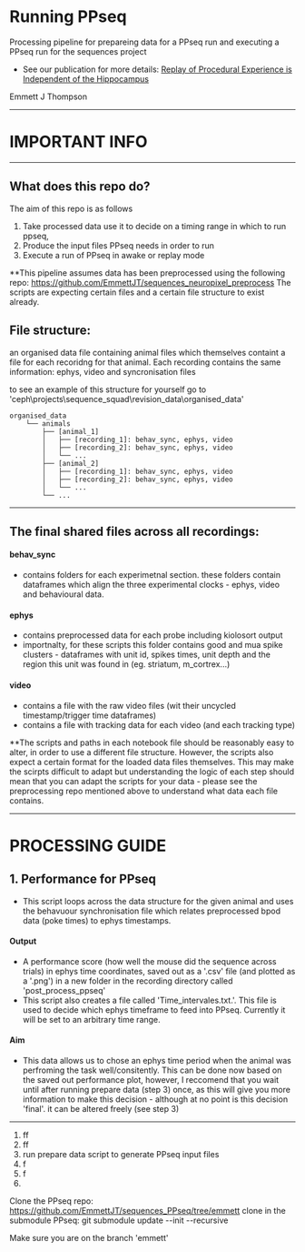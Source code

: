 # Running PPseq
Processing pipeline for prepareing data for a PPseq run and executing a PPseq run for the sequences project 
- See our publication for more details: [Replay of Procedural Experience is Independent of the Hippocampus](https://www.biorxiv.org/content/10.1101/2024.06.05.597547v1.full.pdf)
  
Emmett J Thompson

----
# IMPORTANT INFO
----
## What does this repo do?
The aim of this repo is as follows
1. Take processed data use it to decide on a timing range in which to run ppseq, 
2. Produce the input files PPseq needs in order to run
3. Execute a run of PPseq in awake or replay mode

**This pipeline assumes data has been preprocessed using the following repo: https://github.com/EmmettJT/sequences_neuropixel_preprocess
The scripts are expecting certain files and a certain file structure to exist already. 

## File structure: 
an organised data file containing animal files which themselves containt a file for each recoridng for that animal. Each recording contains the same information: ephys, video and syncronisation files

to see an example of this structure for yourself go to 'ceph\projects\sequence_squad\revision_data\organised_data\'

```plaintext
organised_data
    └── animals
        ├── [animal_1]
        │   ├── [recording_1]: behav_sync, ephys, video
        │   ├── [recording_2]: behav_sync, ephys, video
        │   └── ...
        ├── [animal_2]
        │   ├── [recording_1]: behav_sync, ephys, video
        │   ├── [recording_2]: behav_sync, ephys, video
        │   └── ...
        └── ...
```
----
## The final shared files across all recordings: 
#### behav_sync
- contains folders for each experimetnal section. these folders contain dataframes which align the three experimental clocks - ephys, video and behavioural data.
#### ephys
- contains preprocessed data for each probe including kiolosort output
- importnalty, for these scripts this folder contains good and mua spike clusters - dataframes with unit id, spikes times, unit depth and the region this unit was found in (eg. striatum, m_cortrex...)
#### video 
- contains a file with the raw video files (wit their uncycled timestamp/trigger time dataframes)
- contains a file with tracking data for each video (and each tracking type)

**The scripts and paths in each notebook file should be reasonably easy to alter, in order to use a different file structure. However, the scripts also expect a certain format for the loaded data files themselves. This may make the scirpts difficult to adapt but understanding the logic of each step should mean that you can adapt the scripts for your data - please see the preprocessing repo mentioned above to understand what data each file contains. 



----




# PROCESSING GUIDE

## 1. Performance for PPseq
- This script loops across the data structure for the given animal and uses the behavuour synchronisation file which relates preprocessed bpod data (poke times) to ephys timestamps. 
#### Output 
- A performance score (how well the mouse did the sequence across trials) in ephys time coordinates, saved out as a '.csv' file (and plotted as a '.png') in a new folder in the recording directory called 'post_process_ppseq'
- This script also creates a file called 'Time_intervales.txt.'. This file is used to decide which ephys timeframe to feed into PPseq. Currently it will be set to an arbitrary time range.
#### Aim
- This data allows us to chose an ephys time period when the animal was perfroming the task well/consitently. This can be done now based on the saved out performance plot, however, I reccomend that you wait until after running prepare data (step 3) once, as this will give you more information to make this decision - although at no point is this decision 'final'. it can be altered freely (see step 3) 

----




1. ff
2. ff
3. run prepare data script to generate PPseq input files
4. f
5. f
6. 



Clone the PPseq repo:
https://github.com/EmmettJT/sequences_PPseq/tree/emmett
clone in the submodule PPseq:
git submodule update --init --recursive


Make sure you are on the branch 'emmett'












